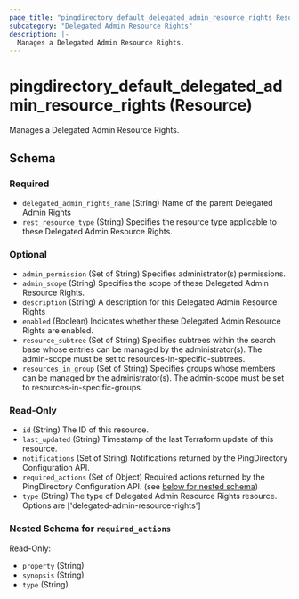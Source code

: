 ```yaml
---
page_title: "pingdirectory_default_delegated_admin_resource_rights Resource - terraform-provider-pingdirectory"
subcategory: "Delegated Admin Resource Rights"
description: |-
  Manages a Delegated Admin Resource Rights.
---
```


# pingdirectory_default_delegated_admin_resource_rights (Resource)

Manages a Delegated Admin Resource Rights.



<!-- schema generated by tfplugindocs -->
## Schema

### Required

- `delegated_admin_rights_name` (String) Name of the parent Delegated Admin Rights
- `rest_resource_type` (String) Specifies the resource type applicable to these Delegated Admin Resource Rights.

### Optional

- `admin_permission` (Set of String) Specifies administrator(s) permissions.
- `admin_scope` (String) Specifies the scope of these Delegated Admin Resource Rights.
- `description` (String) A description for this Delegated Admin Resource Rights
- `enabled` (Boolean) Indicates whether these Delegated Admin Resource Rights are enabled.
- `resource_subtree` (Set of String) Specifies subtrees within the search base whose entries can be managed by the administrator(s). The admin-scope must be set to resources-in-specific-subtrees.
- `resources_in_group` (Set of String) Specifies groups whose members can be managed by the administrator(s). The admin-scope must be set to resources-in-specific-groups.

### Read-Only

- `id` (String) The ID of this resource.
- `last_updated` (String) Timestamp of the last Terraform update of this resource.
- `notifications` (Set of String) Notifications returned by the PingDirectory Configuration API.
- `required_actions` (Set of Object) Required actions returned by the PingDirectory Configuration API. (see [below for nested schema](#nestedatt--required_actions))
- `type` (String) The type of Delegated Admin Resource Rights resource. Options are ['delegated-admin-resource-rights']

<a id="nestedatt--required_actions"></a>
### Nested Schema for `required_actions`

Read-Only:

- `property` (String)
- `synopsis` (String)
- `type` (String)



